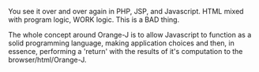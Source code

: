 You see it over and over again in PHP, JSP, and Javascript. HTML mixed with program logic, WORK logic. This is a BAD thing.

The whole concept around Orange-J is to allow Javascript to function as a solid programming language, making application choices and then, in essence, performing a 'return' with the results of it's computation to the browser/html/Orange-J.